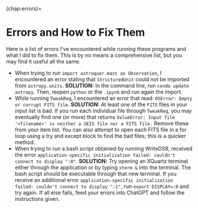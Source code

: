 (chap:errors)=
# Errors and How to Fix Them

Here is a list of errors I've encountered while running these programs and what I did to fix them. This is by no means a comprehensive list, but you may find it useful all the same.

* When trying to run `import astroquer.mast as Observation`, I encountered an error stating that `StructuredUnit` could not be imported from `astropy.units`.
    **SOLUTION:** In the command line, run `conda update astropy`. Then, reopen `python` or the `.ipynb` and run again the import.
* While running `TweakReg`, I encountered an error that read: `OSError: Empty or corrupt FITS file`.
    **SOLUTION:** At least one of the `FITS` files in your input list is bad. If you run each individual file through `TweakReg`, you may eventually find one (or more) that returns 
    `ValueError: Input file '<filename>' is neither a GEIS file nor a FITS file.` Remove these from your item list. You can also attempt to open each FITS file in a for loop using a try and except block to find the bad files; this is a quicker method.
* When trying to run a bash script obtained by running WriteDS9, received the error `application-specific initialization failed: couldn't connect to display ":0"`. 
     **SOLUTION:** Try opening an XQuartz terminal either through the application or by typing `xterm &` into the terminal. The bash script should be executable through that new terminal. If you receive an additional error `application-specific initialization failed: couldn't connect to display ":1"`, run `export DISPLAY=:0` and try again. If all else fails, feed your errors into ChatGPT and follow the instructions given. 